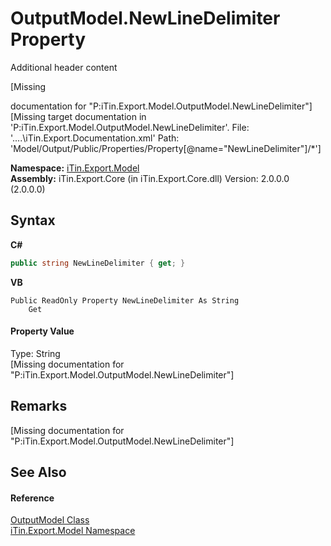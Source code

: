 # OutputModel.NewLineDelimiter Property 
Additional header content 

\[Missing <summary> documentation for "P:iTin.Export.Model.OutputModel.NewLineDelimiter"\]\[Missing <include> target documentation in 'P:iTin.Export.Model.OutputModel.NewLineDelimiter'.  File: '..\..\iTin.Export.Documentation.xml' Path: 'Model/Output/Public/Properties/Property[@name="NewLineDelimiter"]/*'\]

**Namespace:**&nbsp;<a href="N_iTin_Export_Model">iTin.Export.Model</a><br />**Assembly:**&nbsp;iTin.Export.Core (in iTin.Export.Core.dll) Version: 2.0.0.0 (2.0.0.0)

## Syntax

**C#**<br />
``` C#
public string NewLineDelimiter { get; }
```

**VB**<br />
``` VB
Public ReadOnly Property NewLineDelimiter As String
	Get
```


#### Property Value
Type: String<br />\[Missing <value> documentation for "P:iTin.Export.Model.OutputModel.NewLineDelimiter"\]

## Remarks
\[Missing <remarks> documentation for "P:iTin.Export.Model.OutputModel.NewLineDelimiter"\]

## See Also


#### Reference
<a href="T_iTin_Export_Model_OutputModel">OutputModel Class</a><br /><a href="N_iTin_Export_Model">iTin.Export.Model Namespace</a><br />